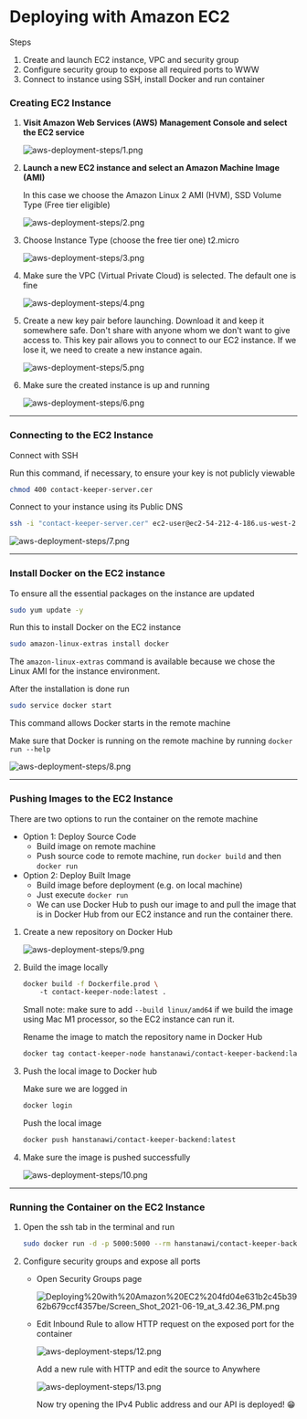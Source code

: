 # Deploying with Amazon EC2

Steps

1. Create and launch EC2 instance, VPC and security group
2. Configure security group to expose all required ports to WWW
3. Connect to instance using SSH, install Docker and run container

### Creating EC2 Instance

1. **Visit Amazon Web Services (AWS) Management Console and select the EC2 service**

    ![aws-deployment-steps/1.png](aws-deployment-steps/1.png)

2. **Launch a new EC2 instance and select an Amazon Machine Image (AMI)**

    In this case we choose the Amazon Linux 2 AMI (HVM), SSD Volume Type (Free tier eligible)

    ![aws-deployment-steps/2.png](aws-deployment-steps/2.png)

3. Choose Instance Type (choose the free tier one) t2.micro

    ![aws-deployment-steps/3.png](aws-deployment-steps/3.png)

4. Make sure the VPC (Virtual Private Cloud) is selected. The default one is fine

    ![aws-deployment-steps/4.png](aws-deployment-steps/4.png)

5. Create a new key pair before launching. Download it and keep it somewhere safe. Don't share with anyone whom we don't want to give access to. This key pair allows you to connect to our EC2 instance. If we lose it, we need to create a new instance again.

    ![aws-deployment-steps/5.png](aws-deployment-steps/5.png)

6. Make sure the created instance is up and running

    ![aws-deployment-steps/6.png](aws-deployment-steps/6.png)

---

### Connecting to the EC2 Instance

Connect with SSH

Run this command, if necessary, to ensure your key is not publicly viewable

```bash
chmod 400 contact-keeper-server.cer
```

Connect to your instance using its Public DNS

```bash
ssh -i "contact-keeper-server.cer" ec2-user@ec2-54-212-4-186.us-west-2.compute.amazonaws.com
```

![aws-deployment-steps/7.png](aws-deployment-steps/7.png)

---

### Install Docker on the EC2 instance

To ensure all the essential packages on the instance are updated

```bash
sudo yum update -y
```

Run this to install Docker on the EC2 instance

```bash
sudo amazon-linux-extras install docker
```

The `amazon-linux-extras` command is available because we chose the Linux AMI for the instance environment.

After the installation is done run

```bash
sudo service docker start
```

This command allows Docker starts in the remote machine

Make sure that Docker is running on the remote machine by running  `docker run --help`

![aws-deployment-steps/8.png](aws-deployment-steps/8.png)

---

### Pushing Images to the EC2 Instance

There are two options to run the container on the remote machine

- Option 1: Deploy Source Code
    - Build image on remote machine
    - Push source code to remote machine, run `docker build` and then `docker run`
- Option 2: Deploy Built Image
    - Build image before deployment (e.g. on local machine)
    - Just execute `docker run`
    - We can use Docker Hub to push our image to and pull the image that is in Docker Hub from our EC2 instance and run the container there.
1. Create a new repository on Docker Hub

    ![aws-deployment-steps/9.png](aws-deployment-steps/9.png)

2. Build the image locally

    ```bash
    docker build -f Dockerfile.prod \ 
        -t contact-keeper-node:latest .
    ```

    Small note: make sure to add `--build linux/amd64` if we build the image using Mac M1 processor, so the EC2 instance can run it.

    Rename the image to match the repository name in Docker Hub

    ```bash
    docker tag contact-keeper-node hanstanawi/contact-keeper-backend:latest
    ```


3. Push the local image to Docker hub

    Make sure we are logged in

    ```bash
    docker login
    ```

    Push the local image

    ```bash
    docker push hanstanawi/contact-keeper-backend:latest
    ```

4. Make sure the image is pushed successfully

    ![aws-deployment-steps/10.png](aws-deployment-steps/10.png)

---

### Running the Container on the EC2 Instance

1. Open the ssh tab in the terminal and run

    ```bash
    sudo docker run -d -p 5000:5000 --rm hanstanawi/contact-keeper-backend:latest
    ```

2. Configure security groups and expose all ports
    - Open Security Groups page

        ![Deploying%20with%20Amazon%20EC2%204fd04e631b2c45b3962b679ccf4357be/Screen_Shot_2021-06-19_at_3.42.36_PM.png](aws-deployment-steps/11.png)

    - Edit Inbound Rule to allow HTTP request on the exposed port for the container

        ![aws-deployment-steps/12.png](aws-deployment-steps/12.png)

        Add a new rule with HTTP and edit the source to Anywhere

        ![aws-deployment-steps/13.png](aws-deployment-steps/13.png)

        Now try opening the IPv4 Public address and our API is deployed! 😁